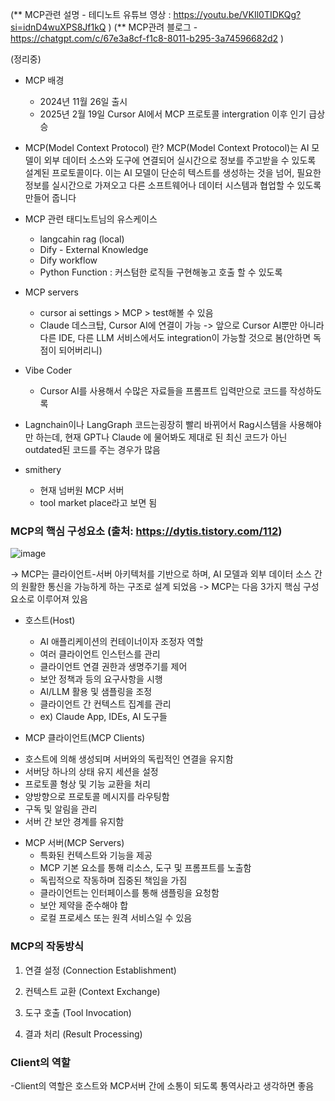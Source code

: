 (** MCP관련 설명 - 테디노트 유튜브 영상 : https://youtu.be/VKIl0TIDKQg?si=idnD4wuXPS8Jf1kQ )
(** MCP관려 블로그 - https://chatgpt.com/c/67e3a8cf-f1c8-8011-b295-3a74596682d2 ) 


(정리중)

* MCP 배경 
  - 2024년 11월 26일 출시 
  - 2025년 2월 19일 Cursor AI에서 MCP 프로토콜 intergration 이후 인기 급상승


* MCP(Model Context Protocol) 란?
  MCP(Model Context Protocol)는 AI 모델이 외부 데이터 소스와 도구에 연결되어 실시간으로 정보를 주고받을 수 있도록 설계된 프로토콜이다. 이는 AI 모델이 단순히 텍스트를 생성하는 것을 넘어, 필요한 정보를 실시간으로 가져오고 다른 소프트웨어나 데이터 시스템과 협업할 수 있도록 만들어 줍니다


* MCP 관련 태디노트님의 유스케이스 
  - langcahin rag (local) 
  - Dify - External Knowledge
  - Dify workflow
  - Python Function : 커스텀한 로직들 구현해놓고 호출 할 수 있도록 


* MCP servers 
  - cursor ai settings > MCP > test해볼 수 있음 
  - Claude 데스크탑, Cursor AI에 연결이 가능
    -> 앞으로 Cursor AI뿐만 아니라 다른 IDE, 다른 LLM 서비스에서도 integration이 가능할 것으로 봄(안하면 독점이 되어버리니)


* Vibe Coder
  - Cursor AI를 사용해서 수많은 자료들을 프롬프트 입력만으로 코드를 작성하도록 


* Lagnchain이나 LangGraph 코드는굉장히 빨리 바뀌어서 Rag시스템을 사용해야만 하는데, 현재 GPT나 Claude 에 물어봐도 제대로 된 최신 코드가 아닌 outdated된 코드를 주는 경우가 많음


* smithery 
  - 현재 넘버원 MCP 서버
  - tool market place라고 보면 됨


### MCP의 핵심 구성요소 (출처: https://dytis.tistory.com/112)
![image](https://github.com/user-attachments/assets/558f3cf1-5c53-4ac9-a6b8-bad8495b626d)

-> MCP는 클라이언트-서버 아키텍처를 기반으로 하며, AI 모델과 외부 데이터 소스 간의 원활한 통신을 가능하게 하는 구조로 설계 되었음 
-> MCP는 다음 3가지 핵심 구성 요소로 이루어져 있음 

* 호스트(Host)
  - AI 애플리케이션의 컨테이너이자 조정자 역할
  - 여러 클라이언트 인스턴스를 관리
  - 클라이언트 연결 권한과 생명주기를 제어
  - 보안 정책과 등의 요구사항을 시행
  - AI/LLM 활용 및 샘플링을 조정
  - 클라이언트 간 컨텍스트 집계를 관리
  - ex) Claude App, IDEs, AI 도구들

*  MCP 클라이언트(MCP Clients)
  - 호스트에 의해 생성되며 서버와의 독립적인 연결을 유지함
  - 서버당 하나의 상태 유지 세션을 설정
  - 프로토콜 형상 및 기능 교환을 처리
  - 양방향으로 프로토콜 메시지를 라우팅함
  - 구독 및 알림을 관리
  - 서버 간 보안 경계를 유지함

* MCP 서버(MCP Servers)
  - 특화된 컨텍스트와 기능을 제공
  - MCP 기본 요소를 통해 리소스, 도구 및 프롬프트를 노출함
  - 독립적으로 작동하며 집중된 책임을 가짐
  - 클라이언트는 인터페이스를 통해 샘플링을 요청함
  - 보안 제약을 준수해야 합
  - 로컬 프로세스 또는 원격 서비스일 수 있음


### MCP의 작동방식 
1) 연결 설정 (Connection Establishment)
 
2) 컨텍스트 교환 (Context Exchange)

3) 도구 호출 (Tool Invocation)

4) 결과 처리 (Result Processing)
   

### Client의 역할 
-Client의 역할은 호스트와 MCP서버 간에 소통이 되도록 통역사라고 생각하면 좋음 

